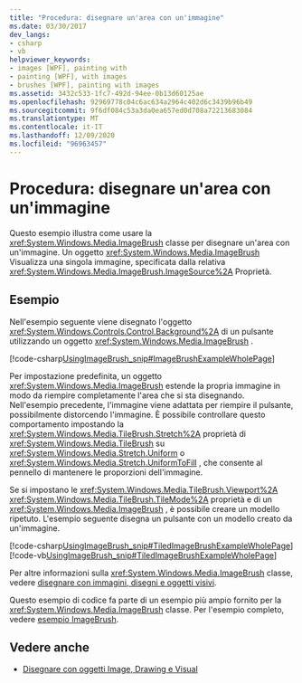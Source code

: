 ```yaml
---
title: "Procedura: disegnare un'area con un'immagine"
ms.date: 03/30/2017
dev_langs:
- csharp
- vb
helpviewer_keywords:
- images [WPF], painting with
- painting [WPF], with images
- brushes [WPF], painting with images
ms.assetid: 3432c533-1fc7-492d-94ee-0b13d60125ae
ms.openlocfilehash: 92969778c04c6ac634a2964c402d6c3439b96b49
ms.sourcegitcommit: 9f6df084c53a3da0ea657ed0d708a72213683084
ms.translationtype: MT
ms.contentlocale: it-IT
ms.lasthandoff: 12/09/2020
ms.locfileid: "96963457"
---
```

# <a name="how-to-paint-an-area-with-an-image"></a>Procedura: disegnare un'area con un'immagine
Questo esempio illustra come usare la <xref:System.Windows.Media.ImageBrush> classe per disegnare un'area con un'immagine. Un oggetto <xref:System.Windows.Media.ImageBrush> Visualizza una singola immagine, specificata dalla relativa <xref:System.Windows.Media.ImageBrush.ImageSource%2A> Proprietà.  
  
## <a name="example"></a>Esempio  
 Nell'esempio seguente viene disegnato l'oggetto <xref:System.Windows.Controls.Control.Background%2A> di un pulsante utilizzando un oggetto <xref:System.Windows.Media.ImageBrush> .  
  
 [!code-csharp[UsingImageBrush_snip#ImageBrushExampleWholePage](~/samples/snippets/csharp/VS_Snippets_Wpf/UsingImageBrush_snip/CSharp/PaintingWithImagesExample.cs#imagebrushexamplewholepage)]  
  
 Per impostazione predefinita, un oggetto <xref:System.Windows.Media.ImageBrush> estende la propria immagine in modo da riempire completamente l'area che si sta disegnando. Nell'esempio precedente, l'immagine viene adattata per riempire il pulsante, possibilmente distorcendo l'immagine. È possibile controllare questo comportamento impostando la <xref:System.Windows.Media.TileBrush.Stretch%2A> proprietà di <xref:System.Windows.Media.TileBrush> su <xref:System.Windows.Media.Stretch.Uniform> o <xref:System.Windows.Media.Stretch.UniformToFill> , che consente al pennello di mantenere le proporzioni dell'immagine.  
  
 Se si impostano le <xref:System.Windows.Media.TileBrush.Viewport%2A> <xref:System.Windows.Media.TileBrush.TileMode%2A> proprietà e di un <xref:System.Windows.Media.ImageBrush> , è possibile creare un modello ripetuto. L'esempio seguente disegna un pulsante con un modello creato da un'immagine.  
  
 [!code-csharp[UsingImageBrush_snip#TiledImageBrushExampleWholePage](~/samples/snippets/csharp/VS_Snippets_Wpf/UsingImageBrush_snip/CSharp/TiledImageBrushExample.cs#tiledimagebrushexamplewholepage)]
 [!code-vb[UsingImageBrush_snip#TiledImageBrushExampleWholePage](~/samples/snippets/visualbasic/VS_Snippets_Wpf/UsingImageBrush_snip/VisualBasic/TiledImageBrushExample.vb#tiledimagebrushexamplewholepage)]  
  
 Per altre informazioni sulla <xref:System.Windows.Media.ImageBrush> classe, vedere [disegnare con immagini, disegni e oggetti visivi](painting-with-images-drawings-and-visuals.md).  
  
 Questo esempio di codice fa parte di un esempio più ampio fornito per la <xref:System.Windows.Media.ImageBrush> classe. Per l'esempio completo, vedere [esempio ImageBrush](https://github.com/Microsoft/WPF-Samples/tree/master/Graphics/ImageBrush).  
  
## <a name="see-also"></a>Vedere anche

- [Disegnare con oggetti Image, Drawing e Visual](painting-with-images-drawings-and-visuals.md)
